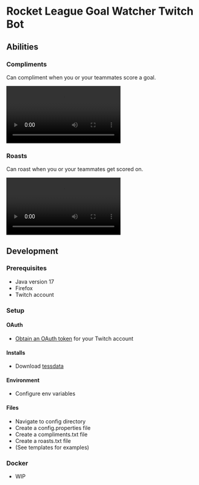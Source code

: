 # Rocket League Goal Watcher Twitch Bot

## Abilities

### Compliments

Can compliment when you or your teammates score a goal.

![video demo](./assets/compliment.mp4)

### Roasts

Can roast when you or your teammates get scored on.

![video demo](./assets/roast.mp4)

## Development

### Prerequisites

- Java version 17
- Firefox
- Twitch account

### Setup

#### OAuth

- [Obtain an OAuth token](https://github.com/tesseract-ocr/tessdata/releases) for your Twitch account

#### Installs

- Download [tessdata](https://github.com/tesseract-ocr/tessdata/releases)

#### Environment

- Configure env variables

#### Files

- Navigate to config directory
- Create a config.properties file
- Create a compliments.txt file
- Create a roasts.txt file
- (See templates for examples)

### Docker

- WIP
